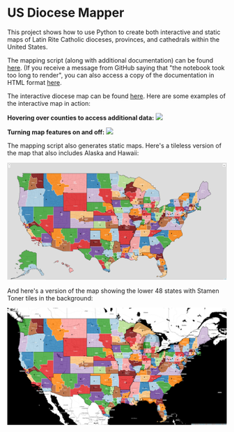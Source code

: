 # US Diocese Mapper
This project shows how to use Python to create both interactive and static maps of Latin Rite Catholic dioceses, provinces, and cathedrals within the United States. 

The mapping script (along with additional documentation) can be found [here](https://github.com/kburchfiel/us_diocese_mapper/blob/master/us_diocese_mapper_V11.ipynb). (If you receive a message from GitHub saying that "the notebook took too long to render", you can also access a copy of the documentation in HTML format [here](https://kburchfiel.github.io/us_diocese_mapper/us_diocese_mapper_V11.html). 

The interactive diocese map can be found [here](https://kburchfiel.github.io/us_diocese_mapper/revised_diocese_map.html). Here are some examples of the interactive map in action:


**Hovering over counties to access additional data:**
![](https://raw.githubusercontent.com/kburchfiel/us_diocese_mapper/master/interactive_map_example_1.gif)


**Turning map features on and off:**
![](https://raw.githubusercontent.com/kburchfiel/us_diocese_mapper/master/interactive_map_example_2.gif)

The mapping script also generates static maps. Here's a tileless version of the map that also includes Alaska and Hawaii:

![](https://raw.githubusercontent.com/kburchfiel/us_diocese_mapper/master/smaller_screenshots/revised_diocese_map_tileless_50_states.jpg)

And here's a version of the map showing the lower 48 states with Stamen Toner tiles in the background:

![](https://raw.githubusercontent.com/kburchfiel/us_diocese_mapper/master/smaller_screenshots/revised_diocese_map.jpg)

